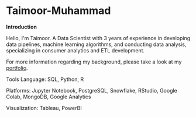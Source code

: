 # Taimoor-Muhammad

**Introduction**

Hello, I'm Taimoor. A Data Scientist with 3 years of experience in developing data pipelines, machine learning algorithms, and conducting data analysis, specializing in consumer analytics and ETL development.

For more information regarding my background, please take a look at my [portfolio](https://taimoormuhammad.my.canva.site/).

Tools
Language: SQL, Python, R

Platforms: Jupyter Notebook, PostgreSQL, Snowflake, RStudio, Google Colab, MongoDB, Google Analytics

Visualization: Tableau, PowerBI

